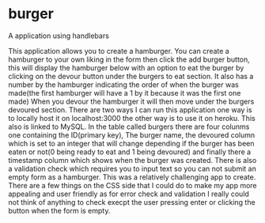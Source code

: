 # burger
A application using handlebars

This application allows you to create a hamburger.  You can create a hamburger to your own liking in the form then click the add burger button,
this will display the hamburger below with an option to eat the burger by clicking on the devour button under the burgers to eat section.
It also has a number by the hamburger indicating the order of when the burger was made(the first hamburger will have a 1 by it because it was the first one made)
When you devour the hamburger it will then move under the burgers devoured section.  There are two ways I can run this application one way is to 
locally host it on localhost:3000 the other way is to use it on heroku.  This also is linked to MySQL. In the table called burgers there are four colunms
one containing the ID(primary key), The burger name, the devoured column which is set to an integer that will change depending if the burger has been 
eaten or not(0 being ready to eat and 1 being devoured) and finally there a timestamp column which shows when the burger was created.
There is also a validation check which requires you to input text so you can not submit an empty form as a hamburger.  This was a relatively challenging app to create.  There are a few things on the CSS side that I could do to make my app more appealing and user friendly as for error check and validation I really could not think of anything to check execpt the user pressing enter or clicking the button when the form is empty.
